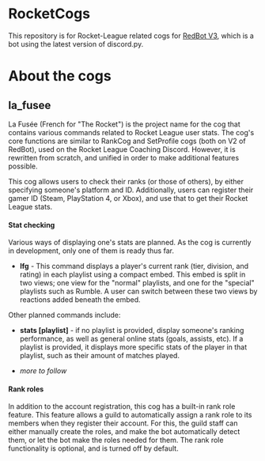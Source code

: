 # RocketCogs

This repository is for Rocket-League related cogs for [RedBot V3](https://github.com/Twentysix26/Red-DiscordBot), which is a bot using the latest version of discord.py.


# About the cogs

## la_fusee

La Fusée (French for "The Rocket") is the project name for the cog that contains various commands related to Rocket League user stats. The cog's core functions are similar to RankCog and SetProfile cogs (both on V2 of RedBot), used on the Rocket League Coaching Discord. However, it is rewritten from scratch, and unified in order to make additional features possible.

This cog allows users to check their ranks (or those of others), by either specifying someone's platform and ID. Additionally, users can register their gamer ID (Steam, PlayStation 4, or Xbox), and use that to get their Rocket League stats.

#### Stat checking
Various ways of displaying one's stats are planned. As the cog is currently in development, only one of them is ready thus far.

- **lfg** - This command displays a player's current rank (tier, division, and rating) in each playlist using a compact embed. This embed is split in two views; one view for the "normal" playlists, and one for the "special" playlists such as Rumble. A user can switch between these two views by reactions added beneath the embed.

Other planned commands include:

- **stats [playlist]** - if no playlist is provided, display someone's ranking performance, as well as general online stats (goals, assists, etc). If a playlist is provided, it displays more specific stats of the player in that playlist, such as their amount of matches played.

- *more to follow*


#### Rank roles
In addition to the account registration, this cog has a built-in rank role feature. This feature allows a guild to automatically assign a rank role to its members when they register their account. For this, the guild staff can either manually create the roles, and make the bot automatically detect them, or let the bot make the roles needed for them.
The rank role functionality is optional, and is turned off by default.
